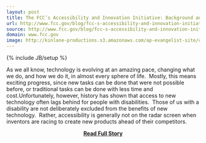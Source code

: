 ```yaml
---
layout: post
title: The FCC’s Accessibility and Innovation Initiative: Background and Recent Work
url: http://www.fcc.gov/blog/fcc-s-accessibility-and-innovation-initiative-background-and-recent-work
source: http://www.fcc.gov/blog/fcc-s-accessibility-and-innovation-initiative-background-and-recent-work
domain: www.fcc.gov
image: http://kinlane-productions.s3.amazonaws.com/ap-evangelist-site/curated/screenshots/9352_api500_com.png
---
```

{% include JB/setup %}<p>As we all know, technology is evolving at an amazing pace, changing what we do, and how we do it, in almost every sphere of life.  Mostly, this means exciting progress, since new tasks can be done that were not possible before, or traditional tasks can be done with less time and cost.Unfortunately, however, history has shown that access to new technology often lags behind for people with disabilities.  Those of us with a disability are not deliberately excluded from the benefits of new technology.  Rather, accessibility is generally not on the radar screen when inventors are racing to create new products ahead of their competitors.</p>
<center><p><a href="http://www.fcc.gov/blog/fcc-s-accessibility-and-innovation-initiative-background-and-recent-work" style='padding:25px; font-sze:18px; font-weight: bold;'>Read Full Story</a></p></center>
